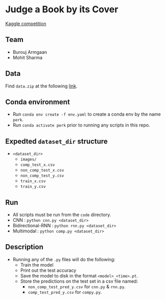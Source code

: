# Judge a Book by its Cover
[Kaggle competition](https://www.kaggle.com/competitions/col774-2022/overview)

## Team
- Burouj Armgaan
- Mohit Sharma

## Data
Find `data.zip` at the following [link](https://drive.google.com/file/d/1SyPFq_rb8Cr7ZxcI7H61D6dhusUZGy1L/view?usp=share_link).

## Conda environment
- Run `conda env create -f env.yaml` to create a conda env by the name `perk`.
- Run `conda activate perk` prior to running any scripts in this repo.

## Expedted `dataset_dir` structure
- `<dataset_dir>`
    - `images/`
    - `comp_test_x.csv`
    - `non_comp_test_x.csv`
    - `non_comp_test_y.csv`
    - `train_x.csv`
    - `train_y.csv`

## Run
- All scripts must be run from the `code` directory.
- CNN : `python cnn.py <dataset_dir>`
- Bidirectional-RNN : `python rnn.py <dataset_dir>`
- Multimodal : `python comp.py <dataset_dir>`

## Description
- Running any of the `.py` files will do the following:
    - Train the model
    - Print out the test accuracy
    - Save the model to disk in the format `<model>_<time>.pt`.
    - Store the predictions on the test set in a csv file named:
        - `non_comp_test_pred_y.csv` for `cnn.py` & `rnn.py`.
        - `comp_test_pred_y.csv` for `compy.py`.
